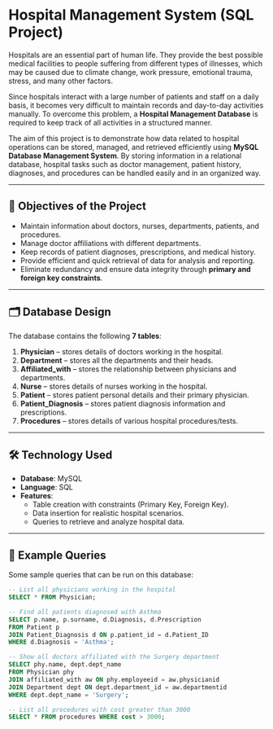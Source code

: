 # Hospital Management System (SQL Project)

Hospitals are an essential part of human life. They provide the best possible medical facilities to people suffering from different types of illnesses, which may be caused due to climate change, work pressure, emotional trauma, stress, and many other factors.  

Since hospitals interact with a large number of patients and staff on a daily basis, it becomes very difficult to maintain records and day-to-day activities manually. To overcome this problem, a **Hospital Management Database** is required to keep track of all activities in a structured manner.

The aim of this project is to demonstrate how data related to hospital operations can be stored, managed, and retrieved efficiently using **MySQL Database Management System**. By storing information in a relational database, hospital tasks such as doctor management, patient history, diagnoses, and procedures can be handled easily and in an organized way.

---

## 🎯 Objectives of the Project
- Maintain information about doctors, nurses, departments, patients, and procedures.  
- Manage doctor affiliations with different departments.  
- Keep records of patient diagnoses, prescriptions, and medical history.  
- Provide efficient and quick retrieval of data for analysis and reporting.  
- Eliminate redundancy and ensure data integrity through **primary and foreign key constraints**.  

---

## 🗂️ Database Design

The database contains the following **7 tables**:

1. **Physician** – stores details of doctors working in the hospital.  
2. **Department** – stores all the departments and their heads.  
3. **Affiliated_with** – stores the relationship between physicians and departments.  
4. **Nurse** – stores details of nurses working in the hospital.  
5. **Patient** – stores patient personal details and their primary physician.  
6. **Patient_Diagnosis** – stores patient diagnosis information and prescriptions.  
7. **Procedures** – stores details of various hospital procedures/tests.  

---

## 🛠️ Technology Used
- **Database**: MySQL  
- **Language**: SQL  
- **Features**:  
  - Table creation with constraints (Primary Key, Foreign Key).  
  - Data insertion for realistic hospital scenarios.  
  - Queries to retrieve and analyze hospital data.  

---

## 📌 Example Queries
Some sample queries that can be run on this database:  

```sql
-- List all physicians working in the hospital
SELECT * FROM Physician;

-- Find all patients diagnosed with Asthma
SELECT p.name, p.surname, d.Diagnosis, d.Prescription
FROM Patient p
JOIN Patient_Diagnosis d ON p.patient_id = d.Patient_ID
WHERE d.Diagnosis = 'Asthma';

-- Show all doctors affiliated with the Surgery department
SELECT phy.name, dept.dept_name
FROM Physician phy
JOIN affiliated_with aw ON phy.employeeid = aw.physicianid
JOIN Department dept ON dept.department_id = aw.departmentid
WHERE dept.dept_name = 'Surgery';

-- List all procedures with cost greater than 3000
SELECT * FROM procedures WHERE cost > 3000;
